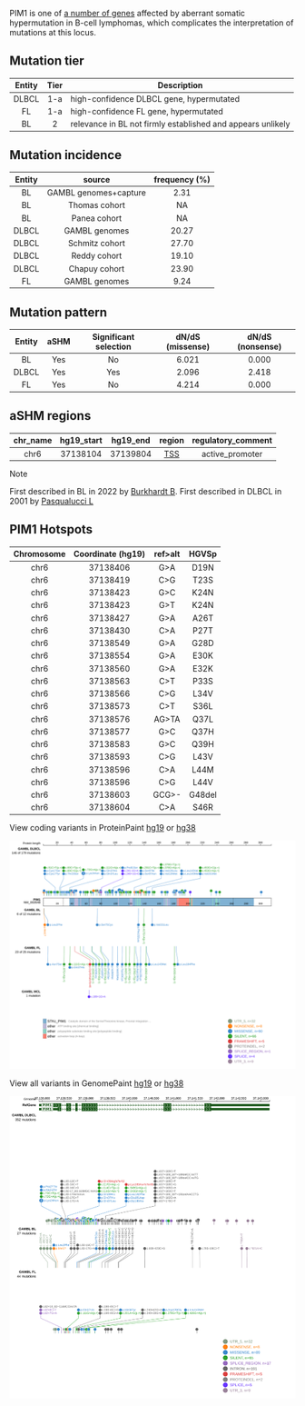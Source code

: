 PIM1 is one of [a number of genes](https://github.com/morinlab/LLMPP/wiki/ashm) affected by aberrant somatic hypermutation in B-cell lymphomas, which complicates the interpretation of mutations at this locus.

## Mutation tier

|Entity|Tier|Description                           |
|:------:|:----:|--------------------------------------|
|DLBCL |1-a  |high-confidence DLBCL gene, hypermutated            |
|FL    |1-a   |high-confidence FL gene, hypermutated                  |
|BL    |2   |relevance in BL not firmly established and appears unlikely|

## Mutation incidence

|Entity|source               |frequency (%)|
|:------:|:---------------------:|:-------------:|
|BL    |GAMBL genomes+capture| 2.31        |
|BL    |Thomas cohort        |   NA        |
|BL    |Panea cohort         |   NA        |
|DLBCL |GAMBL genomes        |20.27        |
|DLBCL |Schmitz cohort       |27.70        |
|DLBCL |Reddy cohort         |19.10        |
|DLBCL |Chapuy cohort        |23.90        |
|FL    |GAMBL genomes        | 9.24        |

## Mutation pattern

|Entity|aSHM|Significant selection|dN/dS (missense)|dN/dS (nonsense)|
|:------:|:----:|:---------------------:|:----------------:|:----------------:|
|BL    |Yes |No                   |6.021           |0.000           |
|DLBCL |Yes |Yes                  |2.096           |2.418           |
|FL    |Yes |No                   |4.214           |0.000           |

## aSHM regions

|chr_name|hg19_start|hg19_end|region                                                                                   |regulatory_comment|
|:--------:|:----------:|:--------:|:-----------------------------------------------------------------------------------------:|:------------------:|
|chr6    |37138104  |37139804|[TSS](https://genome.ucsc.edu/s/rdmorin/GAMBL%20hg19?position=chr6%3A37138104%2D37139804)|active_promoter   |

> [!NOTE]
> First described in BL in 2022 by [Burkhardt B](https://pubmed.ncbi.nlm.nih.gov/35794096). First described in DLBCL in 2001 by [Pasqualucci L](https://pubmed.ncbi.nlm.nih.gov/11460166)


 ## PIM1 Hotspots

| Chromosome |Coordinate (hg19) | ref>alt | HGVSp | 
 | :---:| :---: | :--: | :---: |
| chr6 | 37138406 | G>A | D19N |
| chr6 | 37138419 | C>G | T23S |
| chr6 | 37138423 | G>C | K24N |
| chr6 | 37138423 | G>T | K24N |
| chr6 | 37138427 | G>A | A26T |
| chr6 | 37138430 | C>A | P27T |
| chr6 | 37138549 | G>A | G28D |
| chr6 | 37138554 | G>A | E30K |
| chr6 | 37138560 | G>A | E32K |
| chr6 | 37138563 | C>T | P33S |
| chr6 | 37138566 | C>G | L34V |
| chr6 | 37138573 | C>T | S36L |
| chr6 | 37138576 | AG>TA | Q37L |
| chr6 | 37138577 | G>C | Q37H |
| chr6 | 37138583 | G>C | Q39H |
| chr6 | 37138593 | C>G | L43V |
| chr6 | 37138596 | C>A | L44M |
| chr6 | 37138596 | C>G | L44V |
| chr6 | 37138603 | GCG>- | G48del |
| chr6 | 37138604 | C>A | S46R |

View coding variants in ProteinPaint [hg19](https://www.bcgsc.ca/downloads/morinlab/GAMBL/test/genes/PIM1_protein.html)  or [hg38](https://www.bcgsc.ca/downloads/morinlab/GAMBL/test/genes/PIM1_protein_hg38.html)

![image](images/proteinpaint/PIM1_NM_002648.svg)

View all variants in GenomePaint [hg19](https://www.bcgsc.ca/downloads/morinlab/GAMBL/test/genes/PIM1.html)  or [hg38](https://www.bcgsc.ca/downloads/morinlab/GAMBL/test/genes/PIM1_hg38.html)

![image](images/proteinpaint/PIM1.svg)
